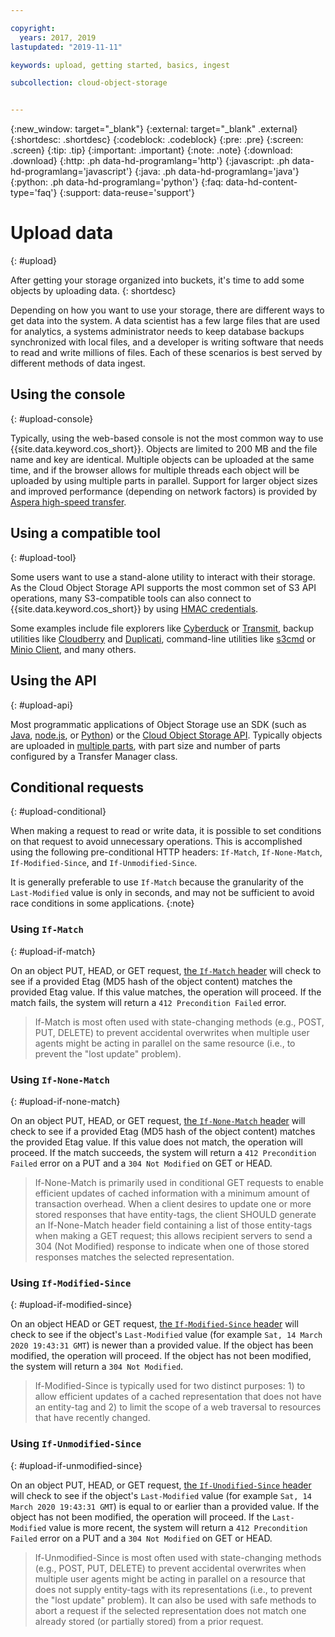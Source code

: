 ```yaml
---

copyright:
  years: 2017, 2019
lastupdated: "2019-11-11"

keywords: upload, getting started, basics, ingest

subcollection: cloud-object-storage


---
```

{:new_window: target="_blank"}
{:external: target="_blank" .external}
{:shortdesc: .shortdesc}
{:codeblock: .codeblock}
{:pre: .pre}
{:screen: .screen}
{:tip: .tip}
{:important: .important}
{:note: .note}
{:download: .download} 
{:http: .ph data-hd-programlang='http'} 
{:javascript: .ph data-hd-programlang='javascript'} 
{:java: .ph data-hd-programlang='java'} 
{:python: .ph data-hd-programlang='python'}
{:faq: data-hd-content-type='faq'}
{:support: data-reuse='support'}

# Upload data
{: #upload}

After getting your storage organized into buckets, it's time to add some objects by uploading data. 
{: shortdesc}

Depending on how you want to use your storage, there are different ways to get data into the system. A data scientist has a few large files that are used for analytics, a systems administrator needs to keep database backups synchronized with local files, and a developer is writing software that needs to read and write millions of files. Each of these scenarios is best served by different methods of data ingest.

## Using the console
{: #upload-console}

Typically, using the web-based console is not the most common way to use {{site.data.keyword.cos_short}}. Objects are limited to 200 MB and the file name and key are identical. Multiple objects can be uploaded at the same time, and if the browser allows for multiple threads each object will be uploaded by using multiple parts in parallel. Support for larger object sizes and improved performance (depending on network factors) is provided by [Aspera high-speed transfer](/docs/cloud-object-storage/basics?topic=cloud-object-storage-aspera).

## Using a compatible tool
{: #upload-tool}

Some users want to use a stand-alone utility to interact with their storage. As the Cloud Object Storage API supports the most common set of S3 API operations, many S3-compatible tools can also connect to {{site.data.keyword.cos_short}} by using [HMAC credentials](/docs/cloud-object-storage?topic=cloud-object-storage-uhc-hmac-credentials-main).

Some examples include file explorers like [Cyberduck](https://cyberduck.io/) or [Transmit](https://panic.com/transmit/), backup utilities like [Cloudberry](https://www.cloudberrylab.com/) and [Duplicati](https://www.duplicati.com/), command-line utilities like [s3cmd](https://github.com/s3tools/s3cmd) or [Minio Client](https://github.com/minio/mc), and many others.

## Using the API
{: #upload-api}

Most programmatic applications of Object Storage use an SDK (such as [Java](/docs/services/cloud-object-storage/libraries?topic=cloud-object-storage-java), [node.js](/docs/services/cloud-object-storage/libraries?topic=cloud-object-storage-node), or [Python](/docs/services/cloud-object-storage/libraries?topic=cloud-object-storage-python)) or the [Cloud Object Storage API](/docs/services/cloud-object-storage/api-reference?topic=cloud-object-storage-compatibility-api). Typically objects are uploaded in [multiple parts](/docs/services/cloud-object-storage/basics?topic=cloud-object-storage-large-objects), with part size and number of parts configured by a Transfer Manager class.

## Conditional requests
{: #upload-conditional}

When making a request to read or write data, it is possible to set conditions on that request to avoid unnecessary operations. This is accomplished using the following pre-conditional HTTP headers: `If-Match`, `If-None-Match`, `If-Modified-Since`, and `If-Unmodified-Since`.

It is generally preferable to use `If-Match` because the granularity of the `Last-Modified` value is only in seconds, and may not be sufficient to avoid race conditions in some applications.
{:note}

### Using `If-Match`
{: #upload-if-match}

On an object PUT, HEAD, or GET request, [the `If-Match` header](https://tools.ietf.org/html/rfc7232#section-3.1) will check to see if a provided Etag (MD5 hash of the object content) matches the provided Etag value. If this value matches, the operation will proceed. If the match fails, the system will return a `412 Precondition Failed` error.

>If-Match is most often used with state-changing methods (e.g., POST, PUT, DELETE) to prevent accidental overwrites when multiple user agents might be acting in parallel on the same resource (i.e., to prevent the "lost update" problem).

### Using `If-None-Match`
{: #upload-if-none-match}

On an object PUT, HEAD, or GET request, [the `If-None-Match` header](https://tools.ietf.org/html/rfc7232#section-3.2) will check to see if a provided Etag (MD5 hash of the object content) matches the provided Etag value. If this value does not match, the operation will proceed. If the match succeeds, the system will return a `412 Precondition Failed` error on a PUT and a `304 Not Modified` on GET or HEAD.

>If-None-Match is primarily used in conditional GET requests to enable efficient updates of cached information with a minimum amount of transaction overhead.  When a client desires to update one or more stored responses that have entity-tags, the client SHOULD generate an If-None-Match header field containing a list of those entity-tags when making a GET request; this allows recipient servers to send a 304 (Not Modified) response to indicate when one of those stored responses matches the selected representation.

### Using `If-Modified-Since`
{: #upload-if-modified-since}

On an object HEAD or GET request, [the `If-Modified-Since` header](https://tools.ietf.org/html/rfc7232#section-3.3) will check to see if the object's `Last-Modified` value (for example `Sat, 14 March 2020 19:43:31 GMT`) is newer than a provided value. If the object has been modified, the operation will proceed. If the object has not been modified, the system will return a `304 Not Modified`.

>If-Modified-Since is typically used for two distinct purposes: 1) to allow efficient updates of a cached representation that does not have an entity-tag and 2) to limit the scope of a web traversal to resources that have recently changed.

### Using `If-Unmodified-Since`
{: #upload-if-unmodified-since}

On an object PUT, HEAD, or GET request, [the `If-Unodified-Since` header](https://tools.ietf.org/html/rfc7232#section-3.3) will check to see if the object's `Last-Modified` value (for example `Sat, 14 March 2020 19:43:31 GMT`) is equal to or earlier than a provided value. If the object has not been modified, the operation will proceed. If the `Last-Modified` value is more recent, the system will return a `412 Precondition Failed` error on a PUT and a `304 Not Modified` on GET or HEAD.

>   If-Unmodified-Since is most often used with state-changing methods (e.g., POST, PUT, DELETE) to prevent accidental overwrites when multiple user agents might be acting in parallel on a resource that does not supply entity-tags with its representations (i.e., to prevent the "lost update" problem).  It can also be used with safe methods to abort a request if the selected representation does not match one already stored (or partially stored) from a prior request.


